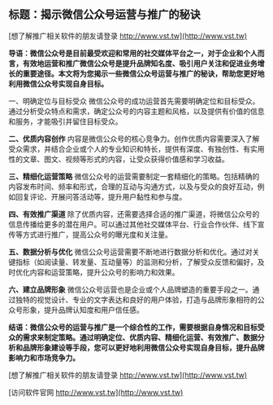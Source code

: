 ## **标题：揭示微信公众号运营与推广的秘诀**

[想了解推广相关软件的朋友请登录 http://www.vst.tw](http://www.vst.tw)

**导语：微信公众号是目前最受欢迎和常用的社交媒体平台之一，对于企业和个人而言，有效地运营和推广微信公众号是提升品牌知名度、吸引用户关注和促进业务增长的重要途径。本文将为您揭示一些微信公众号运营与推广的秘诀，帮助您更好地利用微信公众号实现自身目标。**

一、明确定位与目标受众
微信公众号的成功运营首先需要明确定位和目标受众。通过分析受众特点和需求，确定公众号的内容主题和风格，以及提供有价值的信息和服务，才能吸引并留住目标受众。

**二、优质内容创作**
内容是微信公众号的核心竞争力。创作优质内容需要深入了解受众需求，并结合企业或个人的专业知识和特长，提供有深度、有独创性、有实用性的文章、图文、视频等形式的内容，让受众获得价值感和学习收益。

**三、精细化运营策略**
微信公众号的运营需要制定一套精细化的策略。包括精确的内容发布时间、频率和形式，合理的互动与沟通方式，以及与受众的良好互动，例如回复评论、开展问答活动等，提升用户黏性和参与度。

**四、有效推广渠道**
除了优质内容，还需要选择合适的推广渠道，将微信公众号的信息传播给更多的潜在用户。可以通过其他社交媒体平台、行业合作伙伴、线下宣传等方式进行推广，提高公众号的曝光度和关注量。

**五、数据分析与优化**
微信公众号运营需要不断地进行数据分析和优化。通过对关键指标（如阅读量、转发量、互动量等）的监测和分析，了解受众反馈和偏好，及时优化内容和运营策略，提升公众号的影响力和效果。

**六、建立品牌形象**
微信公众号运营也是企业或个人品牌塑造的重要手段之一。通过独特的视觉设计、专业的文字表达和良好的用户体验，打造与品牌形象相符的公众号形象，提升品牌认知度和用户信任感。

**结语：微信公众号的运营与推广是一个综合性的工作，需要根据自身情况和目标受众的需求来制定策略。通过明确定位、优质内容、精细化运营、有效推广、数据分析和品牌形象建设等手段，您可以更好地利用微信公众号实现自身目标，提升品牌影响力和市场竞争力。**

[想了解推广相关软件的朋友请登录 http://www.vst.tw](http://www.vst.tw)


[访问软件官网 http://www.vst.tw](http://www.vst.tw)

